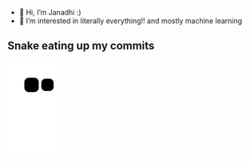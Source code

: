 - 👋 Hi, I’m Janadhi :)
- 👀 I’m interested in literally everything!! and mostly machine learning

## Snake eating up my commits
![snake gif](https://github.com/Janadhi14/Janadhi14/blob/output/github-contribution-grid-snake.svg)
